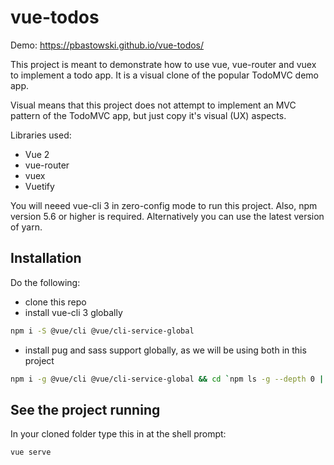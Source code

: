 # vue-todos

Demo: https://pbastowski.github.io/vue-todos/

This project is meant to demonstrate how to use vue, vue-router and vuex to implement a todo app. It is a visual clone of the popular TodoMVC demo app. 

Visual means that this project does not attempt to implement an MVC pattern of the TodoMVC app, but just copy it's visual (UX) aspects. 

Libraries used:

- Vue 2
- vue-router
- vuex  
- Vuetify

You will neeed vue-cli 3 in zero-config mode to run this project. Also, npm version 5.6 or higher is required. Alternatively you can use the latest version of yarn.

## Installation

Do the following:

- clone this repo 
- install vue-cli 3 globally

```bash
npm i -S @vue/cli @vue/cli-service-global 
```

- install pug and sass support globally, as we will be using both in this project

```bash
npm i -g @vue/cli @vue/cli-service-global && cd `npm ls -g --depth 0 | head -1` && cd node_modules/@vue/cli-service-global && npm i -E node-sass pug pug-html-loader pug-loader sass-loader
```

## See the project running

In your cloned folder type this in at the shell prompt:

```bash
vue serve
```

